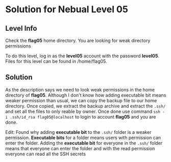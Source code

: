 # Solution for Nebual Level 05


## Level Info
Check the **flag05** home directory. You are looking for weak directory permissions

To do this level, log in as the **level05** account with the password **level05**. Files for this level can be found in /home/flag05.


## Solution
As the description says we need to look weak permissions in the home directory of **flag05**.
Although I don't know how adding executable bit means weaker permission than usual, we can copy the backup file to our home directory.
Once copied, we extract the backup archive and extract the `.ssh/` and set all the files to only reable by owner.
Once done use command `ssh -i .ssh/id_rsa flag05@localhost` to login to account **flag05** and you are done.


Edit: Found why adding **executable bit** to the `.ssh/` folder is a weaker permission. **Executable bits** for a folder means users with permission can enter the folder. Adding the **executable bit** for everyone in the `.ssh/` folder means that everyone can enter the folder and with the read permission everyone can read all the SSH secrets
